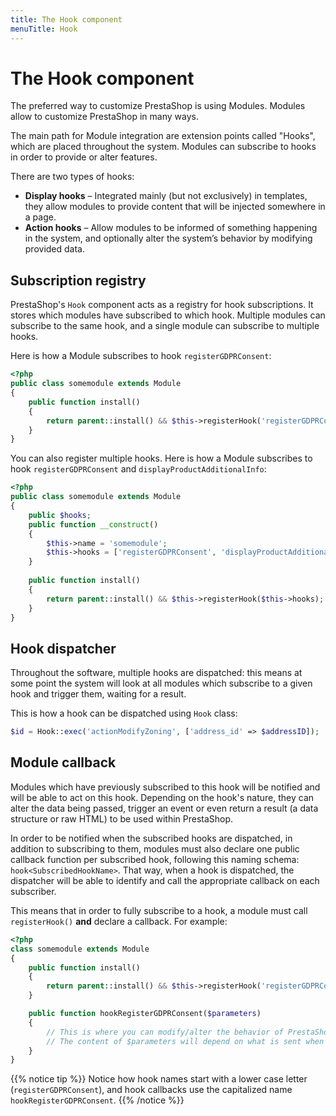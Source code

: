 ```yaml
---
title: The Hook component
menuTitle: Hook
---
```


# The Hook component


The preferred way to customize PrestaShop is using Modules. Modules allow to customize PrestaShop in many ways.

The main path for Module integration are extension points called "Hooks", which are placed throughout the system. Modules can subscribe to hooks in order to provide or alter features.

There are two types of hooks:

- **Display hooks** – Integrated mainly (but not exclusively) in templates, they allow modules to provide content that will be injected somewhere in a page.
- **Action hooks** – Allow modules to be informed of something happening in the system, and optionally alter the system’s behavior by modifying provided data.

## Subscription registry

PrestaShop's `Hook` component acts as a registry for hook subscriptions. It stores which modules have subscribed to which hook. Multiple modules can subscribe to the same hook, and a single module can subscribe to multiple hooks.

Here is how a Module subscribes to hook `registerGDPRConsent`:

```php
<?php
public class somemodule extends Module
{
    public function install()
    {
        return parent::install() && $this->registerHook('registerGDPRConsent');
    }
}
```
You can also register multiple hooks. Here is how a Module subscribes to hook `registerGDPRConsent` and `displayProductAdditionalInfo`:


```php
<?php
public class somemodule extends Module
{
    public $hooks;
    public function __construct()
    {
        $this->name = 'somemodule';
        $this->hooks = ['registerGDPRConsent', 'displayProductAdditionalInfo'];
    }  
    
    public function install()
    {
        return parent::install() && $this->registerHook($this->hooks);
    }
}
```


## Hook dispatcher

Throughout the software, multiple hooks are dispatched: this means at some point the system will look at all modules which subscribe to a given hook and trigger them, waiting for a result.

 This is how a hook can be dispatched using `Hook` class:

```php
$id = Hook::exec('actionModifyZoning', ['address_id' => $addressID]);
```

## Module callback

Modules which have previously subscribed to this hook will be notified and will be able to act on this hook. Depending on the hook's nature, they can alter the data being passed, trigger an event or even return a result (a data structure or raw HTML) to be used within PrestaShop.

In order to be notified when the subscribed hooks are dispatched, in addition to subscribing to them, modules must also declare one public callback function per subscribed hook, following this naming schema: `hook<SubscribedHookName>`. That way, when a hook is dispatched, the dispatcher will be able to identify and call the appropriate callback on each subscriber.

This means that in order to fully subscribe to a hook, a module must call `registerHook()` **and** declare a callback. For example:

```php
<?php
class somemodule extends Module
{
    public function install()
    {
        return parent::install() && $this->registerHook('registerGDPRConsent');
    }

    public function hookRegisterGDPRConsent($parameters)
    {
    	// This is where you can modify/alter the behavior of PrestaShop.
    	// The content of $parameters will depend on what is sent when the hook is dispatched.
    }
}
```

{{% notice tip %}}
Notice how hook names start with a lower case letter (`registerGDPRConsent`), and hook callbacks use the capitalized name `hookRegisterGDPRConsent`.
{{% /notice %}}
